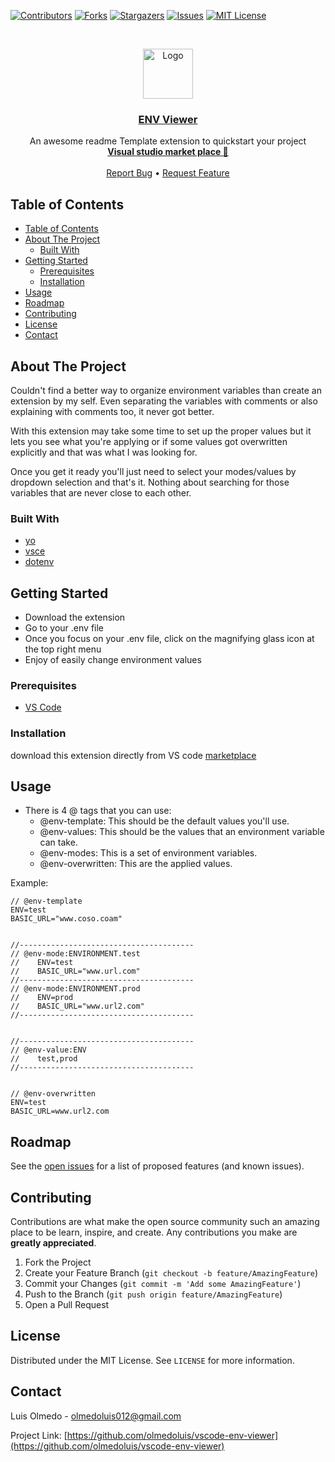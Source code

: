 <!--
repo name: ENV Variable
description: An interpreter for environment variable files.
github name:  olmedoluis
link: https://github.com/olmedoluis/vscode-env-viewer
email: olmedoluis012@gmail.com
-->

<!-- PROJECT SHIELDS -->

[![Contributors][contributors-shield]][contributors-url]
[![Forks][forks-shield]][forks-url]
[![Stargazers][stars-shield]][stars-url]
[![Issues][issues-shield]][issues-url]
[![MIT License][license-shield]][license-url]

<!-- [![LinkedIn][linkedin-shield]][linkedin-url] -->

<!-- PROJECT LOGO -->
<br />
<p align="center">
    <a href="https://github.com/olmedoluis/vscode-env-viewer">
        <img src="https://raw.githubusercontent.com/olmedoluis/vscode-env-viewer/main/media/logo/seahorse.png" alt="Logo" width="80" height="80">
    </a>
<h3 align="center"><a href="https://github.com/olmedoluis/vscode-env-viewer">ENV Viewer</a></h3>
    <p align="center">
        An awesome readme Template extension to quickstart your project
        <br />
        <a href="https://marketplace.visualstudio.com/items?itemName=oGranny.md-template"><strong>Visual studio market place 📃</strong></a>
        <br />
        <br />
        <a href="https://github.com/olmedoluis/vscode-env-viewer/issues">Report Bug</a>
        •
        <a href="https://github.com/olmedoluis/vscode-env-viewer/issues">Request Feature</a>
    </p>
</p>

<!-- TABLE OF CONTENTS -->

## Table of Contents

- [Table of Contents](#table-of-contents)
- [About The Project](#about-the-project)
  - [Built With](#built-with)
- [Getting Started](#getting-started)
  - [Prerequisites](#prerequisites)
  - [Installation](#installation)
- [Usage](#usage)
- [Roadmap](#roadmap)
- [Contributing](#contributing)
- [License](#license)
- [Contact](#contact)

<!-- ABOUT THE PROJECT -->

## About The Project

Couldn't find a better way to organize environment variables than create an extension by my self. Even separating the variables with comments or also explaining with comments too, it never got better.

With this extension may take some time to set up the proper values but it lets you see what you're applying or if some values got overwritten explicitly and that was what I was looking for.

Once you get it ready you'll just need to select your modes/values by dropdown selection and that's it. Nothing about searching for those variables that are never close to each other.

### Built With

- [yo]()
- [vsce]()
- [dotenv]()

<!-- GETTING STARTED -->

## Getting Started

- Download the extension
- Go to your .env file
- Once you focus on your .env file, click on the magnifying glass icon at the top right menu
- Enjoy of easily change environment values

### Prerequisites

- [VS Code](https://code.visualstudio.com)

### Installation

download this extension directly from VS code [marketplace](https://marketplace.visualstudio.com/vscode)

<!-- USAGE EXAMPLES -->

## Usage

- There is 4 @ tags that you can use:
  - @env-template: This should be the default values you'll use.
  - @env-values: This should be the values that an environment variable can take.
  - @env-modes: This is a set of environment variables.
  - @env-overwritten: This are the applied values.

Example:

```dotenv
// @env-template
ENV=test
BASIC_URL="www.coso.coam"


//---------------------------------------
// @env-mode:ENVIRONMENT.test
//    ENV=test
//    BASIC_URL="www.url.com"
//---------------------------------------
// @env-mode:ENVIRONMENT.prod
//    ENV=prod
//    BASIC_URL="www.url2.com"
//---------------------------------------


//---------------------------------------
// @env-value:ENV
//    test,prod
//---------------------------------------


// @env-overwritten
ENV=test
BASIC_URL=www.url2.com
```

<!-- ROADMAP -->

## Roadmap

See the [open issues](https://github.com/olmedoluis/vscode-env-viewer/issues) for a list of proposed features (and known issues).

<!-- CONTRIBUTING -->

## Contributing

Contributions are what make the open source community such an amazing place to be learn, inspire, and create. Any contributions you make are **greatly appreciated**.

1. Fork the Project
2. Create your Feature Branch (`git checkout -b feature/AmazingFeature`)
3. Commit your Changes (`git commit -m 'Add some AmazingFeature'`)
4. Push to the Branch (`git push origin feature/AmazingFeature`)
5. Open a Pull Request

<!-- LICENSE -->

## License

Distributed under the MIT License. See `LICENSE` for more information.

<!-- CONTACT -->

## Contact

Luis Olmedo - olmedoluis012@gmail.com

Project Link: [https://github.com/olmedoluis/vscode-env-viewer](https://github.com/olmedoluis/vscode-env-viewer)

<!-- MARKDOWN LINKS & IMAGES -->
<!-- https://www.markdownguide.org/basic-syntax/#reference-style-links -->

[contributors-shield]: https://img.shields.io/github/contributors/olmedoluis/vscode-env-viewer.svg?style=flat-square
[contributors-url]: https://github.com/olmedoluis/vscode-env-viewer/graphs/contributors
[forks-shield]: https://img.shields.io/github/forks/olmedoluis/vscode-env-viewer.svg?style=flat-square
[forks-url]: https://github.com/olmedoluis/vscode-env-viewer/network/members
[stars-shield]: https://img.shields.io/github/stars/olmedoluis/vscode-env-viewer.svg?style=flat-square
[stars-url]: https://github.com/olmedoluis/vscode-env-viewer/stargazers
[issues-shield]: https://img.shields.io/github/issues/olmedoluis/vscode-env-viewer.svg?style=flat-square
[issues-url]: https://github.com/olmedoluis/vscode-env-viewer/issues
[license-shield]: https://img.shields.io/github/license/olmedoluis/vscode-env-viewer.svg?style=flat-square
[license-url]: https://github.com/olmedoluis/vscode-env-viewer/blob/master/LICENSE.txt
[product-screenshot]: images/screenshot.png
